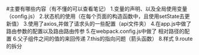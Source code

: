 
#主要有哪些内容（有不懂的可以查看笔记）
1.变量的声明、以及全局使用变量（config.js）
2.状态机的使用（在每个页面的构造函数中，且使用setState去更新值）
3.使用了axios,并做了请求头的一些配置（api文件夹）
4.在app.js中做了路由参数的配置以及路由路由传参
5.在webpack.config.js中做了 相对路径的配置
6.父子组件之间的值的来回传递
7.this的指向问题（箭头函数）
8.样式
9.route的拆分